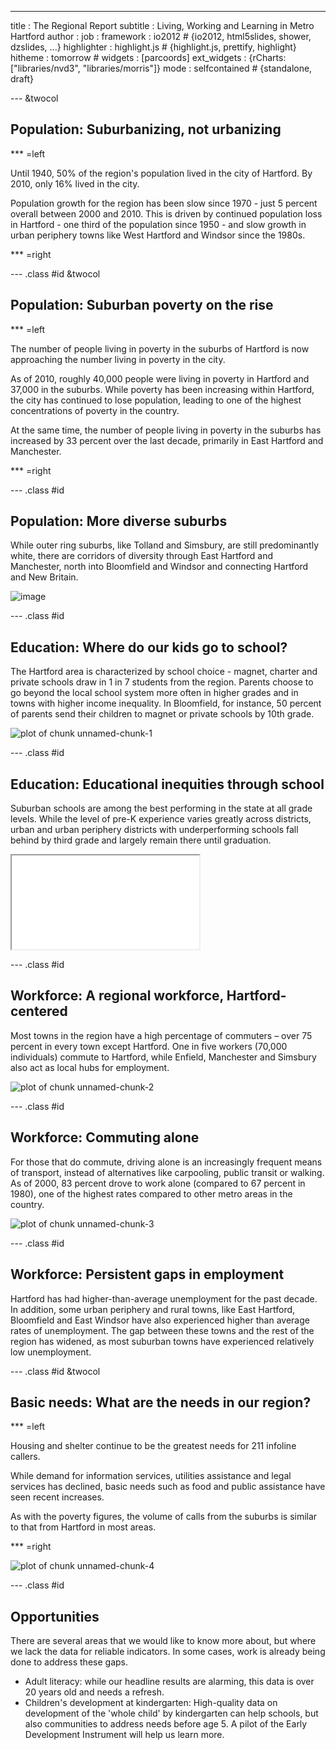 ---
title       : The Regional Report
subtitle    : Living, Working and Learning in Metro Hartford
author      : 
job         : 
framework   : io2012        # {io2012, html5slides, shower, dzslides, ...}
highlighter : highlight.js  # {highlight.js, prettify, highlight}
hitheme     : tomorrow      # 
widgets     : [parcoords]
ext_widgets : {rCharts: ["libraries/nvd3", "libraries/morris"]} 
mode        : selfcontained # {standalone, draft}

--- &twocol

## Population: Suburbanizing, not urbanizing

*** =left

Until 1940, 50% of the region's population lived in the city of Hartford.  By 2010, only 16% lived in the city. 

Population growth for the region has been slow since 1970 - just 5 percent overall 
between 2000 and 2010. This is driven by continued population loss in Hartford - one third of the population since 1950 - and slow growth in urban periphery towns like West Hartford and Windsor since the 1980s.

*** =right



 
 

<div id = 'chart1' class = 'rChart nvd3'></div>
<script type='text/javascript'>
 $(document).ready(function(){
      drawchart1()
    });
    function drawchart1(){  
      var opts = {
 "dom": "chart1",
"width":    500,
"height":    425,
"x": "period",
"y": "sumpop",
"group": "type",
"type": "lineChart",
"id": "chart1" 
},
        data = [
 {
 "type": "Hartford",
"period": 1800,
"sumpop": 5347,
"sumpoor": null 
},
{
 "type": "Hartford",
"period": 1810,
"sumpop": 6003,
"sumpoor": null 
},
{
 "type": "Hartford",
"period": 1820,
"sumpop": 6901,
"sumpoor": null 
},
{
 "type": "Hartford",
"period": 1830,
"sumpop": 9789,
"sumpoor": null 
},
{
 "type": "Hartford",
"period": 1840,
"sumpop": 12793,
"sumpoor": null 
},
{
 "type": "Hartford",
"period": 1850,
"sumpop": 13555,
"sumpoor": null 
},
{
 "type": "Hartford",
"period": 1860,
"sumpop": 29152,
"sumpoor": null 
},
{
 "type": "Hartford",
"period": 1870,
"sumpop": 37743,
"sumpoor": null 
},
{
 "type": "Hartford",
"period": 1880,
"sumpop": 42551,
"sumpoor": null 
},
{
 "type": "Hartford",
"period": 1890,
"sumpop": 53230,
"sumpoor": null 
},
{
 "type": "Hartford",
"period": 1900,
"sumpop": 79850,
"sumpoor": null 
},
{
 "type": "Hartford",
"period": 1910,
"sumpop": 98915,
"sumpoor": null 
},
{
 "type": "Hartford",
"period": 1920,
"sumpop": 138036,
"sumpoor": null 
},
{
 "type": "Hartford",
"period": 1930,
"sumpop": 164072,
"sumpoor": null 
},
{
 "type": "Hartford",
"period": 1940,
"sumpop": 166267,
"sumpoor": null 
},
{
 "type": "Hartford",
"period": 1950,
"sumpop": 177397,
"sumpoor": null 
},
{
 "type": "Hartford",
"period": 1960,
"sumpop": 162178,
"sumpoor": null 
},
{
 "type": "Hartford",
"period": 1970,
"sumpop": 158017,
"sumpoor":  26863 
},
{
 "type": "Hartford",
"period": 1980,
"sumpop": 136392,
"sumpoor":  34371 
},
{
 "type": "Hartford",
"period": 1990,
"sumpop": 139739,
"sumpoor":  38428 
},
{
 "type": "Hartford",
"period": 2000,
"sumpop": 121578,
"sumpoor":  37203 
},
{
 "type": "Hartford",
"period": 2010,
"sumpop": 124775,
"sumpoor":  40053 
},
{
 "type": "Suburbs",
"period": 1900,
"sumpop": 79247,
"sumpoor": null 
},
{
 "type": "Suburbs",
"period": 1910,
"sumpop": 94423,
"sumpoor": null 
},
{
 "type": "Suburbs",
"period": 1920,
"sumpop": 115496,
"sumpoor": null 
},
{
 "type": "Suburbs",
"period": 1930,
"sumpop": 154405,
"sumpoor": null 
},
{
 "type": "Suburbs",
"period": 1940,
"sumpop": 178760,
"sumpoor": null 
},
{
 "type": "Suburbs",
"period": 1950,
"sumpop": 240794,
"sumpoor": null 
},
{
 "type": "Suburbs",
"period": 1960,
"sumpop": 384367,
"sumpoor": null 
},
{
 "type": "Suburbs",
"period": 1970,
"sumpop": 511890,
"sumpoor": null 
},
{
 "type": "Suburbs",
"period": 1980,
"sumpop": 532087,
"sumpoor":  21252 
},
{
 "type": "Suburbs",
"period": 1990,
"sumpop": 569665,
"sumpoor":  17919 
},
{
 "type": "Suburbs",
"period": 2000,
"sumpop": 599742,
"sumpoor":  27738 
},
{
 "type": "Suburbs",
"period": 2010,
"sumpop": 632736,
"sumpoor":  36901 
} 
]
  
      var data = d3.nest()
        .key(function(d){
          return opts.group === undefined ? 'main' : d[opts.group]
        })
        .entries(data)
      
      nv.addGraph(function() {
        var chart = nv.models[opts.type]()
          .x(function(d) { return d[opts.x] })
          .y(function(d) { return d[opts.y] })
          .width(opts.width)
          .height(opts.height)
         
        chart
  .forceY([      0,  7e+05 ])
          
        chart.xAxis
  .axisLabel("Year")

        
        
        chart.yAxis
  .tickFormat(function(d) {return d3.format(',.0f')(d)})
  .axisLabel("Population")
      
       d3.select("#" + opts.id)
        .append('svg')
        .datum(data)
        .transition().duration(500)
        .call(chart);

       nv.utils.windowResize(chart.update);
       return chart;
      });
    };
</script>


--- .class #id &twocol

## Population: Suburban poverty on the rise

*** =left

The number of people living in poverty in the suburbs of Hartford is now approaching the number living in poverty in the city. 

As of 2010, roughly 40,000 people were living in poverty in Hartford and 37,000 in the suburbs. While poverty has been increasing within Hartford, the city has continued to lose population, leading to one of the highest concentrations of poverty in the country.

At the same time, the number of people living in poverty in the suburbs has increased by 33 percent over the last decade, primarily in East Hartford and Manchester.

*** =right  
 

<div id = 'chart2' class = 'rChart nvd3'></div>
<script type='text/javascript'>
 $(document).ready(function(){
      drawchart2()
    });
    function drawchart2(){  
      var opts = {
 "dom": "chart2",
"width":    500,
"height":    425,
"x": "period",
"y": "sumpoor",
"group": "type",
"type": "lineChart",
"id": "chart2" 
},
        data = [
 {
 "type": "Hartford",
"period": 1970,
"sumpop": 158017,
"sumpoor":  26863 
},
{
 "type": "Hartford",
"period": 1980,
"sumpop": 136392,
"sumpoor":  34371 
},
{
 "type": "Hartford",
"period": 1990,
"sumpop": 139739,
"sumpoor":  38428 
},
{
 "type": "Hartford",
"period": 2000,
"sumpop": 121578,
"sumpoor":  37203 
},
{
 "type": "Hartford",
"period": 2010,
"sumpop": 124775,
"sumpoor":  40053 
},
{
 "type": "Suburbs",
"period": 1970,
"sumpop": 511890,
"sumpoor": null 
},
{
 "type": "Suburbs",
"period": 1980,
"sumpop": 532087,
"sumpoor":  21252 
},
{
 "type": "Suburbs",
"period": 1990,
"sumpop": 569665,
"sumpoor":  17919 
},
{
 "type": "Suburbs",
"period": 2000,
"sumpop": 599742,
"sumpoor":  27738 
},
{
 "type": "Suburbs",
"period": 2010,
"sumpop": 632736,
"sumpoor":  36901 
} 
]
  
      var data = d3.nest()
        .key(function(d){
          return opts.group === undefined ? 'main' : d[opts.group]
        })
        .entries(data)
      
      nv.addGraph(function() {
        var chart = nv.models[opts.type]()
          .x(function(d) { return d[opts.x] })
          .y(function(d) { return d[opts.y] })
          .width(opts.width)
          .height(opts.height)
         
        chart
  .forceY([      0,  40000 ])
          
        chart.xAxis
  .axisLabel("Year")

        
        
        chart.yAxis
  .tickFormat(function(d) {return d3.format(',.0f')(d)})
  .axisLabel("Population living under poverty line")
      
       d3.select("#" + opts.id)
        .append('svg')
        .datum(data)
        .transition().duration(500)
        .call(chart);

       nv.utils.windowResize(chart.update);
       return chart;
      });
    };
</script>


--- .class #id 

## Population: More diverse suburbs

While outer ring suburbs, like Tolland and Simsbury, are still predominantly white, there are corridors of diversity through East Hartford and Manchester, north into Bloomfield and Windsor and connecting Hartford and New Britain.

![image](assets/img/diversitymap.png)

--- .class #id 

## Education: Where do our kids go to school?

The Hartford area is characterized by school choice - magnet, charter and private schools draw in 1 in 7 students from the region. Parents choose to go beyond the local school system more often in higher grades and in towns with higher income inequality. In Bloomfield, for instance, 50 percent of parents send their children to magnet or private schools by 10th grade. 

![plot of chunk unnamed-chunk-1](assets/fig/unnamed-chunk-1.png) 


--- .class #id 

## Education: Educational inequities through school

Suburban schools are among the best performing in the state at all grade levels. While the level of pre-K experience varies greatly across districts, urban and urban periphery districts with underperforming schools fall behind by third grade and largely remain there until graduation.




 
<iframe src='test.html'></iframe>

--- .class #id 

## Workforce: A regional workforce, Hartford-centered

Most towns in the region have a high percentage of commuters – over 75 percent in every town except Hartford. One in five workers (70,000 individuals) commute to Hartford, while Enfield, Manchester and Simsbury also act as local hubs for employment.

![plot of chunk unnamed-chunk-2](assets/fig/unnamed-chunk-2.png) 


--- .class #id 

## Workforce: Commuting alone

For those that do commute, driving alone is an increasingly frequent means of transport, instead of alternatives like carpooling, public transit or walking. As of 2000, 83 percent drove to work alone (compared to 67 percent in 1980), one of the highest rates compared to other metro areas in the country. 

![plot of chunk unnamed-chunk-3](assets/fig/unnamed-chunk-3.png) 


--- .class #id 

## Workforce: Persistent gaps in employment

Hartford has had higher-than-average unemployment for the past decade. In addition, some urban periphery and rural towns, like East Hartford, Bloomfield and East Windsor have also experienced higher than average rates of unemployment. The gap between these towns and the rest of the region has widened, as most suburban towns have experienced relatively low unemployment.


<div id = 'chart2a8071af46f9' class = 'rChart nvd3'></div>
<script type='text/javascript'>
 $(document).ready(function(){
      drawchart2a8071af46f9()
    });
    function drawchart2a8071af46f9(){  
      var opts = {
 "dom": "chart2a8071af46f9",
"width":    800,
"height":    425,
"x": "Year",
"y": "RT",
"group": "Towngroup",
"type": "lineChart",
"id": "chart2a8071af46f9" 
},
        data = [
 {
 "Towngroup": "Hartford",
"Year": 1998,
"RT":  6.925 
},
{
 "Towngroup": "Hartford",
"Year": 1999,
"RT": 6.3833 
},
{
 "Towngroup": "Hartford",
"Year": 2000,
"RT":    4.7 
},
{
 "Towngroup": "Hartford",
"Year": 2001,
"RT":    6.4 
},
{
 "Towngroup": "Hartford",
"Year": 2002,
"RT": 8.7667 
},
{
 "Towngroup": "Hartford",
"Year": 2003,
"RT": 11.175 
},
{
 "Towngroup": "Hartford",
"Year": 2004,
"RT": 10.042 
},
{
 "Towngroup": "Hartford",
"Year": 2005,
"RT":  9.675 
},
{
 "Towngroup": "Hartford",
"Year": 2006,
"RT": 8.9833 
},
{
 "Towngroup": "Hartford",
"Year": 2007,
"RT":  9.025 
},
{
 "Towngroup": "Hartford",
"Year": 2008,
"RT":   10.7 
},
{
 "Towngroup": "Hartford",
"Year": 2009,
"RT":   14.3 
},
{
 "Towngroup": "Hartford",
"Year": 2010,
"RT": 16.567 
},
{
 "Towngroup": "Hartford",
"Year": 2011,
"RT": 16.225 
},
{
 "Towngroup": "Hartford",
"Year": 2012,
"RT": 15.525 
},
{
 "Towngroup": "Hartford",
"Year": 2013,
"RT":   15.3 
},
{
 "Towngroup": "Rural",
"Year": 1998,
"RT": 3.1535 
},
{
 "Towngroup": "Rural",
"Year": 1999,
"RT": 2.8673 
},
{
 "Towngroup": "Rural",
"Year": 2000,
"RT": 2.1495 
},
{
 "Towngroup": "Rural",
"Year": 2001,
"RT": 2.7149 
},
{
 "Towngroup": "Rural",
"Year": 2002,
"RT": 4.4571 
},
{
 "Towngroup": "Rural",
"Year": 2003,
"RT":  5.561 
},
{
 "Towngroup": "Rural",
"Year": 2004,
"RT": 4.7228 
},
{
 "Towngroup": "Rural",
"Year": 2005,
"RT": 4.9418 
},
{
 "Towngroup": "Rural",
"Year": 2006,
"RT": 4.4023 
},
{
 "Towngroup": "Rural",
"Year": 2007,
"RT": 4.5228 
},
{
 "Towngroup": "Rural",
"Year": 2008,
"RT": 5.4754 
},
{
 "Towngroup": "Rural",
"Year": 2009,
"RT": 8.0655 
},
{
 "Towngroup": "Rural",
"Year": 2010,
"RT": 9.0353 
},
{
 "Towngroup": "Rural",
"Year": 2011,
"RT": 8.3065 
},
{
 "Towngroup": "Rural",
"Year": 2012,
"RT": 8.3427 
},
{
 "Towngroup": "Rural",
"Year": 2013,
"RT": 8.4081 
},
{
 "Towngroup": "Suburban",
"Year": 1998,
"RT": 2.3983 
},
{
 "Towngroup": "Suburban",
"Year": 1999,
"RT": 2.3021 
},
{
 "Towngroup": "Suburban",
"Year": 2000,
"RT": 1.7699 
},
{
 "Towngroup": "Suburban",
"Year": 2001,
"RT": 2.3412 
},
{
 "Towngroup": "Suburban",
"Year": 2002,
"RT": 3.4403 
},
{
 "Towngroup": "Suburban",
"Year": 2003,
"RT": 4.4043 
},
{
 "Towngroup": "Suburban",
"Year": 2004,
"RT": 3.9709 
},
{
 "Towngroup": "Suburban",
"Year": 2005,
"RT": 3.8841 
},
{
 "Towngroup": "Suburban",
"Year": 2006,
"RT": 3.5278 
},
{
 "Towngroup": "Suburban",
"Year": 2007,
"RT": 3.5983 
},
{
 "Towngroup": "Suburban",
"Year": 2008,
"RT": 4.3818 
},
{
 "Towngroup": "Suburban",
"Year": 2009,
"RT": 6.5864 
},
{
 "Towngroup": "Suburban",
"Year": 2010,
"RT":  7.462 
},
{
 "Towngroup": "Suburban",
"Year": 2011,
"RT": 6.8684 
},
{
 "Towngroup": "Suburban",
"Year": 2012,
"RT": 6.5536 
},
{
 "Towngroup": "Suburban",
"Year": 2013,
"RT": 6.4827 
},
{
 "Towngroup": "Urban periphery",
"Year": 1998,
"RT": 3.1124 
},
{
 "Towngroup": "Urban periphery",
"Year": 1999,
"RT": 2.9193 
},
{
 "Towngroup": "Urban periphery",
"Year": 2000,
"RT": 2.2254 
},
{
 "Towngroup": "Urban periphery",
"Year": 2001,
"RT": 2.9458 
},
{
 "Towngroup": "Urban periphery",
"Year": 2002,
"RT": 4.3284 
},
{
 "Towngroup": "Urban periphery",
"Year": 2003,
"RT": 5.4912 
},
{
 "Towngroup": "Urban periphery",
"Year": 2004,
"RT": 4.9339 
},
{
 "Towngroup": "Urban periphery",
"Year": 2005,
"RT": 4.8152 
},
{
 "Towngroup": "Urban periphery",
"Year": 2006,
"RT": 4.4329 
},
{
 "Towngroup": "Urban periphery",
"Year": 2007,
"RT": 4.5694 
},
{
 "Towngroup": "Urban periphery",
"Year": 2008,
"RT": 5.4947 
},
{
 "Towngroup": "Urban periphery",
"Year": 2009,
"RT": 8.1726 
},
{
 "Towngroup": "Urban periphery",
"Year": 2010,
"RT": 9.0246 
},
{
 "Towngroup": "Urban periphery",
"Year": 2011,
"RT": 8.4736 
},
{
 "Towngroup": "Urban periphery",
"Year": 2012,
"RT": 8.0373 
},
{
 "Towngroup": "Urban periphery",
"Year": 2013,
"RT": 7.8883 
} 
]
  
      var data = d3.nest()
        .key(function(d){
          return opts.group === undefined ? 'main' : d[opts.group]
        })
        .entries(data)
      
      nv.addGraph(function() {
        var chart = nv.models[opts.type]()
          .x(function(d) { return d[opts.x] })
          .y(function(d) { return d[opts.y] })
          .width(opts.width)
          .height(opts.height)
         
        chart
  .forceY([      0,     17 ])
          
        

        
        
        chart.yAxis
  .axisLabel("Unemployment rate")
      
       d3.select("#" + opts.id)
        .append('svg')
        .datum(data)
        .transition().duration(500)
        .call(chart);

       nv.utils.windowResize(chart.update);
       return chart;
      });
    };
</script>


--- .class #id &twocol

## Basic needs: What are the needs in our region?

*** =left

Housing and shelter continue to be the greatest needs for 211 infoline callers. 

While demand for information services, utilities assistance and legal services has declined, basic needs such as food and public assistance have seen recent increases. 

As with the poverty figures, the volume of calls from the suburbs is similar to that from Hartford in most areas. 

*** =right

![plot of chunk unnamed-chunk-4](assets/fig/unnamed-chunk-4.png) 



--- .class #id 

## Opportunities

There are several areas that we would like to know more about, but where we lack the data for reliable indicators. In some cases, work is already being done to address these gaps.

- Adult literacy: while our headline results are alarming, this data is over 20 years old and needs a refresh. 
- Children's development at kindergarten: High-quality data on development of the 'whole child' by kindergarten can help schools, but also communities to address needs before age 5. A pilot of the Early Development Instrument will help us learn more. 



